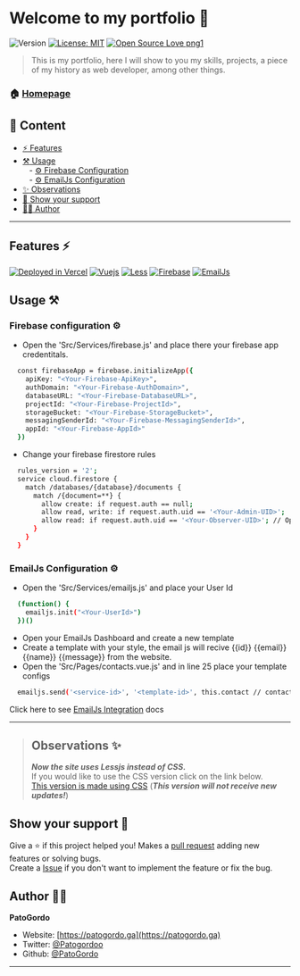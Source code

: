 # Welcome to my portfolio 👋
![Version](https://img.shields.io/badge/Version-1.6-blue.svg?cacheSeconds=2592000)
[![License: MIT](https://img.shields.io/badge/License-MIT-purple.svg)](#)
[![Open Source Love png1](https://badges.frapsoft.com/os/v1/open-source.png?v=103)](https://github.com/ellerbrock/open-source-badges/)

> This is my portfolio, here I will show to you my skills, projects, a piece of my history as web developer, among other things.

### 🏠 [Homepage](https://patogordo.ga)

## :bookmark_tabs: Content

- [:zap: Features](#features-zap)
- [:hammer_and_pick: Usage](#usage-hammer_and_pick) <br>
&nbsp;&nbsp; - [:gear: Firebase Configuration](#firebase-configuration-gear)<br>
&nbsp;&nbsp; - [:gear: EmailJs Configuration](#emailjs-configuration-gear)<br>
- [:sparkles: Observations](#observations-sparkles)
- [:handshake: Show your support](#show-your-support-handshake)
- [:technologist: Author](#author-technologist)

---

## Features :zap:
[![Deployed in Vercel](https://img.shields.io/badge/Vercel-000000?style=for-the-badge&logo=vercel&logoColor=white)](https://patogordo.ga)
[![Vuejs](https://img.shields.io/badge/Vue.js-35495E?style=for-the-badge&logo=vue.js&logoColor=4FC08D)](https://vuejs.org/)
[![Less](https://img.shields.io/badge/Less-1d365d?style=for-the-badge&logo=less&logoColor=white)](http://lesscss.org/)
[![Firebase](https://img.shields.io/badge/firebase-ffca28?style=for-the-badge&logo=firebase&logoColor=white)](https://firebase.google.com/)
[![EmailJs](https://github.com/PatoGordo/PatoGordo/blob/main/Images/EmailJsBadge.svg)](https://www.emailjs.com/)

## Usage :hammer_and_pick:

### Firebase configuration :gear:
- Open the 'Src/Services/firebase.js' and place there your firebase app credentitals.
```sh
  const firebaseApp = firebase.initializeApp({
    apiKey: "<Your-Firebase-ApiKey>",
    authDomain: "<Your-Firebase-AuthDomain>",
    databaseURL: "<Your-Firebase-DatabaseURL>",
    projectId: "<Your-Firebase-ProjectId>",
    storageBucket: "<Your-Firebase-StorageBucket>",
    messagingSenderId: "<Your-Firebase-MessagingSenderId>",
    appId: "<Your-Firebase-AppId>"
  })
```
- Change your firebase firestore rules
```sh
  rules_version = '2';
  service cloud.firestore {
    match /databases/{database}/documents {
      match /{document=**} {
        allow create: if request.auth == null;
        allow read, write: if request.auth.uid == '<Your-Admin-UID>';
        allow read: if request.auth.uid == '<Your-Observer-UID>'; // Optional
      }
    }
  }
```
### EmailJs Configuration :gear:
- Open the 'Src/Services/emailjs.js' and place your User Id
```sh
  (function() {
    emailjs.init("<Your-UserId>")
  })()
```
- Open your EmailJs Dashboard and create a new template
- Create a template with your style, the email js will recive {{id}} {{email}} {{name}} {{message}} from the website.
- Open the 'Src/Pages/contacts.vue.js' and in line 25 place your template configs
```sh
  emailjs.send('<service-id>', '<template-id>', this.contact // contact to send)
```
 Click here to see [EmailJs Integration](https://dashboard.emailjs.com/admin/integration) docs

***

> ## Observations :sparkles:
> ***Now the site uses Lessjs instead of CSS.*** <br>
> If you would like to use the CSS version click on the link below. <br>
>[This version is made using CSS](https://github.com/PatoGordo/PatoGordo/tree/main/Old%20Releases) (_**This version will not receive new updates!**_)


## Show your support :handshake:

Give a ⭐️ if this project helped you!
Makes a [pull request](https://github.com/PatoGordo/patogordo.ga/pulls) adding new features or solving bugs. <br>
Create a [Issue](https://github.com/PatoGordo/patogordo.ga/issues) if you don't want to implement the feature or fix the bug. <br>

## Author :technologist:

**PatoGordo**

* Website: [https://patogordo.ga](https://patogordo.ga) <br>
* Twitter: [@Patogordoo](https://twitter.com/Patogordoo) <br>
* Github: [@PatoGordo](https://github.com/PatoGordo) <br>

***

